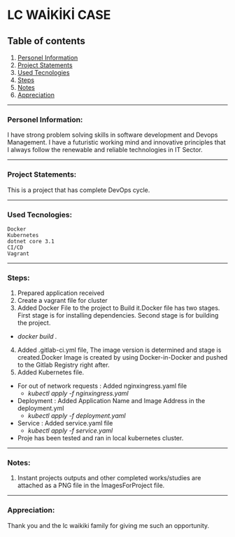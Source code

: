 # LC WAİKİKİ CASE

## Table of contents

1. [Personel Information](#personel-information)
2. [Project Statements](#project-statements)
3. [Used Tecnologies](#used-tecnologies)
4. [Steps](#steps)
5. [Notes](#notes)
6. [Appreciation](#appreciation)

---

### Personel Information:
I have strong problem solving skills in software development and Devops Management. I have a futuristic working mind and innovative principles that I always follow the renewable and reliable technologies in IT Sector.

---
### Project Statements:
This is a project that has complete DevOps cycle.

---

### Used Tecnologies:
    Docker
    Kubernetes
    dotnet core 3.1
    CI/CD
    Vagrant
    
---

### Steps:
1. Prepared application received
2. Create a vagrant file for cluster 
3. Added Docker File to the project to Build it.Docker file has two stages. First stage is for installing dependencies. Second stage is for building the project.
* *docker build .*
4. Added .gitlab-ci.yml file, The image version is determined and stage is created.Docker Image is created by using Docker-in-Docker and pushed to the Gitlab Registry right after.
5. Added Kubernetes file.
* For out of network requests : Added nginxingress.yaml file
    - *kubectl apply -f nginxingress.yaml*
* Deployment : Added Application Name and Image Address in the deployment.yml
    - *kubectl apply -f deployment.yaml*
* Service : Added service.yaml file
    - *kubectl apply -f service.yaml*
* Proje has been tested and ran in local kubernetes cluster.

---

### Notes:
1. Instant projects outputs and other completed works/studies are attached as a PNG file in the İmagesForProject file.
---

### Appreciation:
Thank you and the lc waikiki family for giving me such an opportunity.



